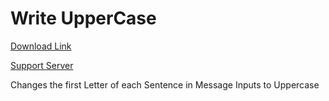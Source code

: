 # Write UpperCase

[Download Link](https://OILYY.github.io/downloader/?plugin=WriteUpperCase)

[Support Server](https://discord.gg/Y36CTWeCFE)

Changes the first Letter of each Sentence in Message Inputs to Uppercase
